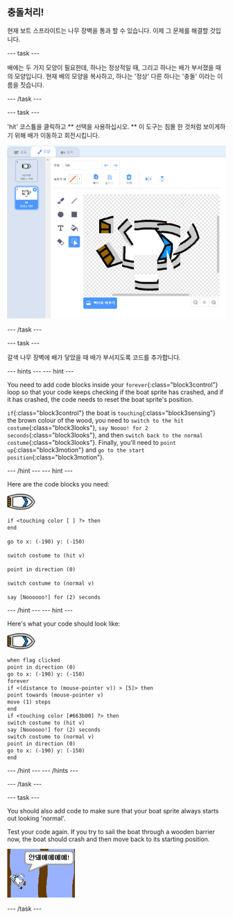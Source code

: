 ## 충돌처리!

현재 보트 스프라이트는 나무 장벽을 통과 할 수 있습니다. 이제 그 문제를 해결할 것입니다.

\--- task \---

배에는 두 가지 모양이 필요한데, 하나는 정상적일 때, 그리고 하나는 배가 부서졌을 때의 모양입니다. 현재 배의 모양을 복사하고, 하나는 '정상' 다른 하나는 '충돌' 이라는 이름을 짓습니다.

\--- /task \---

\--- task \---

'hit' 코스튬을 클릭하고 ** 선택을 사용하십시오. ** 이 도구는 침몰 한 것처럼 보이게하기 위해 배가 이동하고 회전시킵니다.

![스크린샷](images/boat-hit-costume-annotated.png)

\--- /task \---

\--- task \---

갈색 나무 장벽에 배가 닿았을 때 배가 부서지도록 코드를 추가합니다.

\--- hints \--- \--- hint \---

You need to add code blocks inside your `forever`{:class="block3control"} loop so that your code keeps checking if the boat sprite has crashed, and if it has crashed, the code needs to reset the boat sprite's position.

`if`{:class="block3control"} the boat is `touching`{:class="block3sensing"} the brown colour of the wood, you need to `switch to the hit costume`{:class="block3looks"}, `say Noooo! for 2 seconds`{:class="block3looks"}, and then `switch back to the normal costume`{:class="block3looks"}. Finally, you'll need to `point up`{:class="block3motion"} and `go to the start position`{:class="block3motion"}.

\--- /hint \--- \--- hint \---

Here are the code blocks you need:

![boat-sprite](images/boat_resize.png)

```blocks3
if <touching color [ ] ?> then
end

go to x: (-190) y: (-150)

switch costume to (hit v)

point in direction (0)

switch costume to (normal v)

say [Noooooo!] for (2) seconds
```

\--- /hint \--- \--- hint \---

Here's what your code should look like:

![boat-sprite](images/boat_resize.png)

```blocks3
when flag clicked
point in direction (0)
go to x: (-190) y: (-150)
forever
if <(distance to (mouse-pointer v)) > [5]> then
point towards (mouse-pointer v)
move (1) steps
end
if <touching color [#663b00] ?> then
switch costume to (hit v)
say [Noooooo!] for (2) seconds
switch costume to (normal v)
point in direction (0)
go to x: (-190) y: (-150)
end
```

\--- /hint \--- \--- /hints \---

\--- /task \---

\--- task \---

You should also add code to make sure that your boat sprite always starts out looking 'normal'.

Test your code again. If you try to sail the boat through a wooden barrier now, the boat should crash and then move back to its starting position.

![screenshot](images/boat-crash.png)

\--- /task \---
